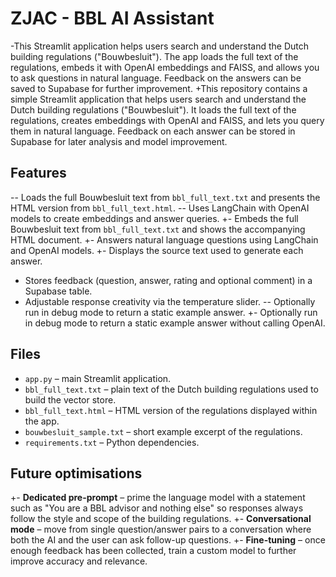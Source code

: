  # ZJAC - BBL AI Assistant
 
-This Streamlit application helps users search and understand the Dutch building regulations ("Bouwbesluit"). The app loads the full text of the regulations, embeds it with OpenAI embeddings and FAISS, and allows you to ask questions in natural language. Feedback on the answers can be saved to Supabase for further improvement.
+This repository contains a simple Streamlit application that helps users search and understand the Dutch building regulations ("Bouwbesluit"). It loads the full text of the regulations, creates embeddings with OpenAI and FAISS, and lets you query them in natural language. Feedback on each answer can be stored in Supabase for later analysis and model improvement.

 ## Features
-- Loads the full Bouwbesluit text from `bbl_full_text.txt` and presents the HTML version from `bbl_full_text.html`.
-- Uses LangChain with OpenAI models to create embeddings and answer queries.
+- Embeds the full Bouwbesluit text from `bbl_full_text.txt` and shows the accompanying HTML document.
+- Answers natural language questions using LangChain and OpenAI models.
+- Displays the source text used to generate each answer.
 - Stores feedback (question, answer, rating and optional comment) in a Supabase table.
 - Adjustable response creativity via the temperature slider.
-- Optionally run in debug mode to return a static example answer.
+- Optionally run in debug mode to return a static example answer without calling OpenAI.

 ## Files
 - `app.py` – main Streamlit application.
 - `bbl_full_text.txt` – plain text of the Dutch building regulations used to build the vector store.
 - `bbl_full_text.html` – HTML version of the regulations displayed within the app.
 - `bouwbesluit_sample.txt` – short example excerpt of the regulations.
 - `requirements.txt` – Python dependencies.

## Future optimisations
+- **Dedicated pre-prompt** – prime the language model with a statement such as "You are a BBL advisor and nothing else" so responses always follow the style and scope of the building regulations.
+- **Conversational mode** – move from single question/answer pairs to a conversation where both the AI and the user can ask follow-up questions.
+- **Fine-tuning** – once enough feedback has been collected, train a custom model to further improve accuracy and relevance.
